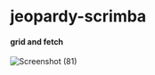 # jeopardy-scrimba
#### grid and fetch

![Screenshot (81)](https://user-images.githubusercontent.com/85759426/143765861-e488ab0c-e059-40ec-acaf-49dfe565e426.png)

